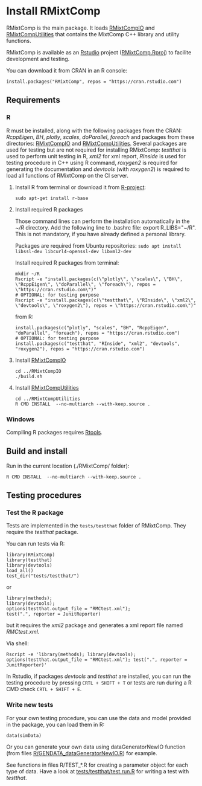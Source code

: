 
# Install RMixtComp

RMixtComp is the main package. It loads [RMixtCompIO](../RMixtCompIO) and [RMixtCompUtilities](../RMixtCompUtilities) that contains the MixtComp C++ library and utility functions. 

RMixtComp is available as an [Rstudio](https://www.rstudio.com/products/rstudio/download/#download) project ([RMixtComp.Rproj](RMixtComp.Rproj)) to facilite development and testing.

You can download it from CRAN in an R console:

```
install.packages("RMixtComp", repos = "https://cran.rstudio.com")
```


## Requirements 

### R

R must be installed, along with the following packages from the CRAN: *RcppEigen*, *BH*, *plotly*, *scales*, *doParallel*, *foreach* and packages from these directories: [RMixtCompIO](../RMixtCompIO) and [RMixtCompUtilities](../RMixtCompUtilities). Several packages are used for testing but are not required for installing RMixtComp: *testthat* is used to perform unit testing in R, *xml2* for xml report, *RInside* is used for testing procedure in C++ using R command, *roxygen2* is required for generating the documentation and *devtools* (with *roxygen2*) is required to load all functions of RMixtComp on the CI server.

1. Install R from terminal or download it from [R-project](https://www.r-project.org/):
    ```
    sudo apt-get install r-base
    ```

2. Install required R packages

    Those command lines can perform the installation automatically in the *~/R* directory.
    Add the following line to .bashrc file: export R_LIBS="~/R". This is not mandatory, if you have already defined a personal library.

    Packages are required from Ubuntu repositories: 
    ```sudo apt install libssl-dev libcurl4-openssl-dev libxml2-dev```
    
    Install required R packages from terminal:
    ```
    mkdir ~/R
    Rscript -e "install.packages(c(\"plotly\", \"scales\", \"BH\", \"RcppEigen\", \"doParallel\", \"foreach\"), repos = \"https://cran.rstudio.com\")"
    # OPTIONAL: for testing purpose
    Rscript -e "install.packages(c(\"testthat\", \"RInside\", \"xml2\", \"devtools\", \"roxygen2\"), repos = \"https://cran.rstudio.com\")"
    ```
    from R:
    ```
    install.packages(c("plotly", "scales", "BH", "RcppEigen", "doParallel", "foreach"), repos = "https://cran.rstudio.com")
    # OPTIONAL: for testing purpose
    install.packages(c("testthat", "RInside", "xml2", "devtools", "roxygen2"), repos = "https://cran.rstudio.com")
    ```

3. Install [RMixtCompIO](../RMixtCompIO)

    ```
    cd ../RMixtCompIO
    ./build.sh
    ```

4. Install [RMixtCompUtilities](../RMixtCompUtilities)

    ```
    cd ../RMixtCompUtilities
    R CMD INSTALL  --no-multiarch --with-keep.source .
    ```

### Windows

Compiling R packages requires [Rtools](https://cran.r-project.org/bin/windows/Rtools/).


## Build and install

Run in the current location (./RMixtComp/ folder):

```
R CMD INSTALL  --no-multiarch --with-keep.source .
```


## Testing procedures

### Test the R package

Tests are implemented in the `tests/testthat` folder of RMixtComp. They require the *testthat* package.

You can run tests via R:

```
library(RMixtComp)
library(testthat)
library(devtools)
load_all()
test_dir("tests/testthat/")
```
or 
```
library(methods); 
library(devtools); 
options(testthat.output_file = "RMCtest.xml"); 
test(".", reporter = JunitReporter)
```
but it requires the *xml2* package and generates a xml report file named *RMCtest.xml*.

Via shell:
```
Rscript -e 'library(methods); library(devtools); options(testthat.output_file = "RMCtest.xml"); test(".", reporter = JunitReporter)'
```

In Rstudio, if packages *devtools* and *testthat* are installed, you can run the testing procedure by pressing `CRTL + SHIFT + T` or tests are run during a R CMD check `CRTL + SHIFT + E`.



### Write new tests

For your own testing procedure, you can use the data and model provided in the package, you can load them in R:
```
data(simData)
```

Or you can generate your own data using dataGeneratorNewIO function (from files [R/GENDATA_dataGeneratorNewIO.R](../RMixtCompIO/R/GENDATA_dataGeneratorNewIO.R)) for example.

See functions in files R/TEST_\*.R for creating a parameter object for each type of data. Have a look at [tests/testthat/test.run.R](tests/testthat/test.run.R) for writing a test with *testthat*.
